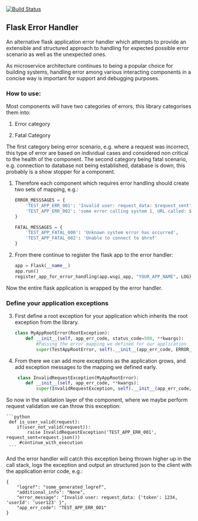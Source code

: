 [![Build Status](https://travis-ci.org/raviparekh/flask-error-handler.svg?branch=master)](https://travis-ci.org/raviparekh/flask-error-handler)

## Flask Error Handler

An alternative flask application error handler which attempts to provide an extensible and structured approach to handling 
for expected possible error scenario as well as the unexpected ones. 

As microservice architecture continues to being a popular choice for building systems, handling error among various interacting components in a concise way is important 
for support and debugging purposes.

### How to use:

Most components will have two categories of errors, this library categorises them into:

  1) Error category 
  
  2) Fatal Category 
 
The first category being error scenario, e.g. where a request was incorrect, this type of error are based on individual cases
and considered non critical to the health of the component.
The second category being fatal scenario, e.g. connection to database not being established, database is down, this probably is a show stopper for a component.

1) Therefore each component which requires error handling should create two sets of mapping, e.g.:

    ```python
    ERROR_MESSSAGES = {
        'TEST_APP_ERR_001': 'Invalid user: request_data: $request_sent',
        'TEST_APP_ERR_002': 'some error calling system 1, URL called: $href and error message: $error_info'
    }
    
    FATAL_MESSAGES = {
        'TEST_APP_FATAL_000': 'Unknown system error has occurred',
        'TEST_APP_FATAL_002': 'Unable to connect to $href'
    }
    ```

2) From there continue to register the flask app to the error handler:

    ```python
    app = Flask(__name__)
    app.run()
    register_app_for_error_handling(app.wsgi_app, "YOUR_APP_NAME", LOG)
    ```
Now the entire flask application is wrapped by the error handler.

### Define your application exceptions
3) First define a root exception for your application which inherits the root exception from the library.
    
    ```python
    class MyAppRootError(RootException):
        def __init__(self, app_err_code, status_code=500, **kwargs):
            #Passing the error mapping we defined for our application
            super(TestAppRootError, self).__init__(app_err_code, ERROR_MESSSAGES, FATAL_MESSAGES, status_code, **kwargs)
    ```
4) From there we can add more exceptions as the application grows, and add exception messages to the mapping we defined early.

    ```python
     class InvalidRequestException(MyAppRootError):
        def __init__(self, app_err_code, **kwargs):
            super(InvalidRequestException, self).__init__(app_err_code, 400, **kwargs)
     ```

So now in the validation layer of the component, where we maybe perform request validation we can throw this exception:

    ```python
     def is_user_valid(request):
        if(user_not_valid(request)):
            raise InvalidRequestException('TEST_APP_ERR_001', request_sent=request.json())
         #continue_with_execution
     ```
     
And the error handler will catch this exception being thrown higher up in the call stack, logs the exception and output an structured json to the client with the application error code, e.g.:
    
    {
        "logref": "some_generated_logref",
        "additional_info": "None",
        "error_message": "Invalid user: request_data: {'token': 1234, 'userId': 'user123' }",
        "app_err_code": "TEST_APP_ERR_001"
    }